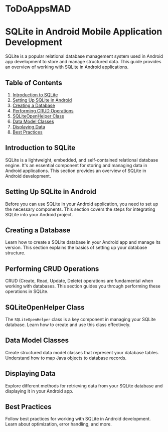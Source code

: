 # ToDoAppsMAD

# SQLite in Android Mobile Application Development

SQLite is a popular relational database management system used in Android app development to store and manage structured data. This guide provides an overview of working with SQLite in Android applications.

## Table of Contents

1. [Introduction to SQLite](#introduction-to-sqlite)
2. [Setting Up SQLite in Android](#setting-up-sqlite-in-android)
3. [Creating a Database](#creating-a-database)
4. [Performing CRUD Operations](#performing-crud-operations)
5. [SQLiteOpenHelper Class](#sqliteopenhelper-class)
6. [Data Model Classes](#data-model-classes)
7. [Displaying Data](#displaying-data)
8. [Best Practices](#best-practices)

## Introduction to SQLite

SQLite is a lightweight, embedded, and self-contained relational database engine. It's an essential component for storing and managing data in Android applications. This section provides an overview of SQLite in Android development.

## Setting Up SQLite in Android

Before you can use SQLite in your Android application, you need to set up the necessary components. This section covers the steps for integrating SQLite into your Android project.

## Creating a Database

Learn how to create a SQLite database in your Android app and manage its version. This section explains the basics of setting up your database structure.

## Performing CRUD Operations

CRUD (Create, Read, Update, Delete) operations are fundamental when working with databases. This section guides you through performing these operations in SQLite.

## SQLiteOpenHelper Class

The `SQLiteOpenHelper` class is a key component in managing your SQLite database. Learn how to create and use this class effectively.

## Data Model Classes

Create structured data model classes that represent your database tables. Understand how to map Java objects to database records.

## Displaying Data

Explore different methods for retrieving data from your SQLite database and displaying it in your Android app.

## Best Practices

Follow best practices for working with SQLite in Android development. Learn about optimization, error handling, and more.

